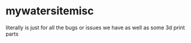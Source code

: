 # mywatersitemisc

literally is just for all the bugs or issues we have as well as some 3d print parts

